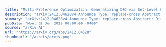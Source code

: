 ```yaml
---
title: "Multi-Preference Optimization: Generalizing DPO via Set-Level Contrasts"
description: "arXiv:2412.04628v4 Announce Type: replace-cross Abstract: Direct Preference Optimization (DPO) has become a popular approach for aligning language models using pairwise preferences. However, in practical post-training pipelines, on-policy generation typically yields multiple candidate responses per prompt, which are scored by a reward model to guide learning. In this setting, we propose $textbf{Multi-Preference Optimization (MPO)}$, a generalization of DPO that optimizes over entire sets of responses by extending the Bradley-Terry model to groupwise comparisons between chosen and rejected sets. To further enhance learning, MPO employs deviation-based weighting, which emphasizes outlier responses that deviate most from the mean reward, effectively inducing a self-paced curriculum. We theoretically prove that MPO reduces alignment bias at a rate of $mathcal{O}left(frac{1}{sqrt{n}}right)$ with respect to the number of responses per query. Empirically, MPO achieves state-of-the-art performance on the UltraFeedback benchmark and yields up to $sim 17.5%$ improvement over the state-of-the-art baseline in length-controlled win rate on AlpacaEval2, establishing a new baseline for preference-based alignment"
summary: "arXiv:2412.04628v4 Announce Type: replace-cross Abstract: Direct Preference Optimization (DPO) has become a popular approach for aligning language models using pairwise preferences. However, in practical post-training pipelines, on-policy generation typically yields multiple candidate responses per prompt, which are scored by a reward model to guide learning. In this setting, we propose $textbf{Multi-Preference Optimization (MPO)}$, a generalization of DPO that optimizes over entire sets of responses by extending the Bradley-Terry model to groupwise comparisons between chosen and rejected sets. To further enhance learning, MPO employs deviation-based weighting, which emphasizes outlier responses that deviate most from the mean reward, effectively inducing a self-paced curriculum. We theoretically prove that MPO reduces alignment bias at a rate of $mathcal{O}left(frac{1}{sqrt{n}}right)$ with respect to the number of responses per query. Empirically, MPO achieves state-of-the-art performance on the UltraFeedback benchmark and yields up to $sim 17.5%$ improvement over the state-of-the-art baseline in length-controlled win rate on AlpacaEval2, establishing a new baseline for preference-based alignment"
pubDate: "Mon, 23 Jun 2025 00:00:00 -0400"
source: "arXiv AI"
url: "https://arxiv.org/abs/2412.04628"
thumbnail: "/assets/arxiv.png"
---
```


